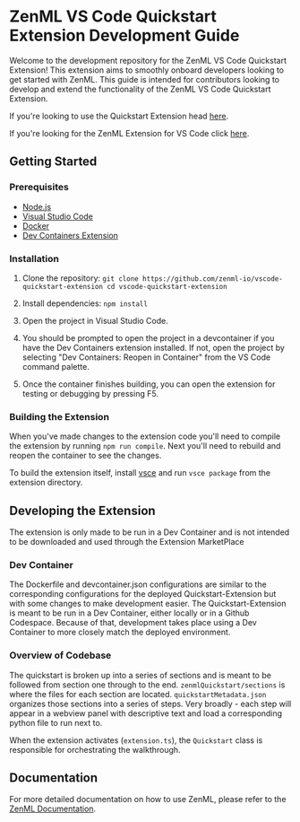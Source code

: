 # ZenML VS Code Quickstart Extension Development Guide

Welcome to the development repository for the ZenML VS Code Quickstart Extension! This extension aims to smoothly onboard developers looking to get started with ZenML. This guide is intended for contributors looking to develop and extend the functionality of the ZenML VS Code Quickstart Extension.

If you're looking to use the Quickstart Extension head [here](https://github.com/zenml-io/vscode-quickstart).

If you're looking for the ZenML Extension for VS Code click [here](https://github.com/zenml-io/vscode-zenml).

## Getting Started

### Prerequisites

- [Node.js](https://nodejs.org/en/download/)
- [Visual Studio Code](https://code.visualstudio.com/Download)
- [Docker](https://www.docker.com/get-started/)
- [Dev Containers Extension](https://marketplace.visualstudio.com/items?itemName=ms-vscode-remote.remote-containers)

### Installation

1. Clone the repository:
   `git clone https://github.com/zenml-io/vscode-quickstart-extension cd vscode-quickstart-extension`

2. Install dependencies:
   `npm install`

3. Open the project in Visual Studio Code.

4. You should be prompted to open the project in a devcontainer if you have the Dev Containers extension installed. If not, open the project by
   selecting "Dev Containers: Reopen in Container" from the VS Code command palette.

5. Once the container finishes building, you can open the extension for testing or debugging by pressing F5.

### Building the Extension

When you've made changes to the extension code you'll need to compile the extension by running `npm run compile`.
Next you'll need to rebuild and reopen the container to see the changes.

To build the extension itself, install [vsce](https://github.com/microsoft/vscode-vsce) and run `vsce package` from the extension directory.

## Developing the Extension

The extension is only made to be run in a Dev Container and is not intended to be downloaded and used through the Extension MarketPlace

### Dev Container

The Dockerfile and devcontainer.json configurations are similar to the corresponding configurations for the deployed Quickstart-Extension but with some changes to make development easier. The Quickstart-Extension is meant to be run in a Dev Container, either locally or in a Github Codespace. Because of that, development takes place using a Dev Container to more closely match the deployed environment.

### Overview of Codebase

The quickstart is broken up into a series of sections and is meant to be followed from section one through to the end. `zenmlQuickstart/sections` is where the files for each section are located. `quickstartMetadata.json` organizes those sections into a series of steps. Very broadly - each step will appear in a webview panel with descriptive text and load a corresponding python file to run next to.

When the extension activates (`extension.ts`), the `Quickstart` class is responsible for orchestrating the walkthrough.

## Documentation

For more detailed documentation on how to use ZenML, please refer to the [ZenML Documentation](https://docs.zenml.io/).
